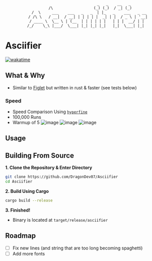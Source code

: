 <div align="center">

```

                          _   _    __   _
     /\                  (_) (_)  / _| (_)
    /  \     ___    ___   _   _  | |_   _    ___   _ __
   / /\ \   / __|  / __| | | | | |  _| | |  / _ \ | '__|
  / ____ \  \__ \ | (__  | | | | | |   | | |  __/ | |
 /_/    \_\ |___/  \___| |_| |_| |_|   |_|  \___| |_|
```

</div>

# Asciifier

[![wakatime](https://wakatime.com/badge/github/DragonDev07/Asciifier.svg)](https://wakatime.com/badge/github/DragonDev07/Asciifier)

## What & Why

- Similar to [Figlet](https://github.com/cmatsuoka/figlet) but written in rust & faster (see tests below)

### Speed

- Speed Comparison Using [`hyperfine`](https://github.com/sharkdp/hyperfine)
- 100,000 Runs
- Warmup of 5
  ![image](https://github.com/user-attachments/assets/52067491-a884-4d41-afb2-44d3bc564db7)
  ![image](https://github.com/user-attachments/assets/eb84ac2d-b3d1-4b00-95f8-1fc4e2817ac3)
  ![image](https://github.com/user-attachments/assets/95c1b31e-8b17-43e0-ad7e-b5c4eaf35260)

## Usage

## Building From Source

**1. Clone the Repository & Enter Directory**

```bash
git clone https://github.com/DragonDev07/Asciifier
cd Asciifier
```

**2. Build Using Cargo**

```bash
cargo build --release
```

**3. Finished!**

- Binary is located at `target/release/asciifier`

## Roadmap

- [ ] Fix new lines (and string that are too long becoming spaghetti)
- [ ] Add more fonts
